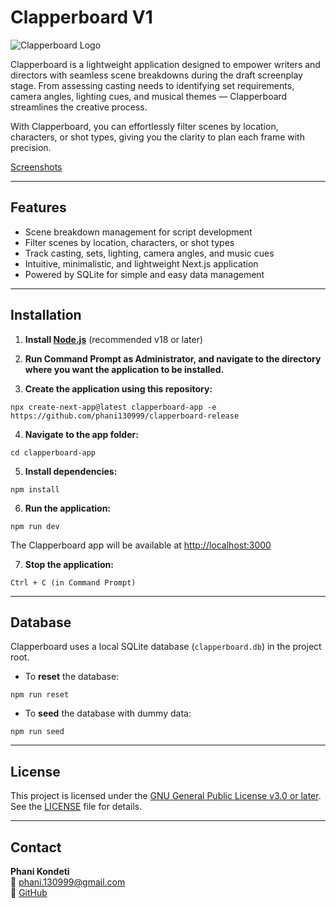 # Clapperboard V1

![Clapperboard Logo](public/assets/clapperboard.ico)

Clapperboard is a lightweight application designed to empower writers and directors with seamless scene breakdowns during the draft screenplay stage. From assessing casting needs to identifying set requirements, camera angles, lighting cues, and musical themes — Clapperboard streamlines the creative process.

With Clapperboard, you can effortlessly filter scenes by location, characters, or shot types, giving you the clarity to plan each frame with precision.

[Screenshots](https://ibb.co/album/zH2QG7)

---

## Features

- Scene breakdown management for script development  
- Filter scenes by location, characters, or shot types  
- Track casting, sets, lighting, camera angles, and music cues  
- Intuitive, minimalistic, and lightweight Next.js application  
- Powered by SQLite for simple and easy data management  

---

## Installation

1. **Install [Node.js](https://nodejs.org/)** (recommended v18 or later)

2. **Run Command Prompt as Administrator, and navigate to the directory where you want the application to be installed.**

3. **Create the application using this repository:**
```
npx create-next-app@latest clapperboard-app -e https://github.com/phani130999/clapperboard-release
```

4. **Navigate to the app folder:**
```
cd clapperboard-app
```

5. **Install dependencies:**
```
npm install
```

6. **Run the application:**
```
npm run dev
```

The Clapperboard app will be available at [http://localhost:3000](http://localhost:3000)

7. **Stop the application:**
```
Ctrl + C (in Command Prompt)
```

---

## Database

Clapperboard uses a local SQLite database (`clapperboard.db`) in the project root.

- To **reset** the database:
```
npm run reset
```

- To **seed** the database with dummy data:
```
npm run seed
```
---

## License

This project is licensed under the [GNU General Public License v3.0 or later](https://www.gnu.org/licenses/gpl-3.0.en.html).  
See the [LICENSE](LICENSE) file for details.

---

## Contact

**Phani Kondeti**  
📧 [phani.130999@gmail.com](mailto:phani.130999@gmail.com)  
🔗 [GitHub](https://github.com/phani130999)